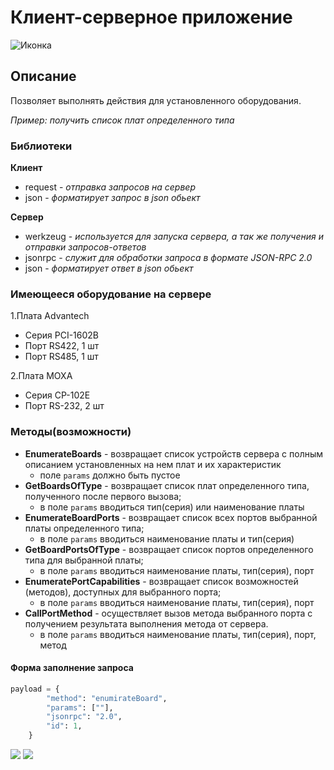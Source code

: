 # Клиент-серверное приложение
![Иконка](https://encrypted-tbn0.gstatic.com/images?q=tbn:ANd9GcSp5Z2C0Jzc6zFpiQuBEcdPc9-LnUTWFqViGg&usqp=CAU)

## Описание
Позволяет выполнять действия для установленного оборудования. 

*Пример: получить список плат определенного типа* 

### Библиотеки
**Клиент**
  * request - *отправка запросов на сервер*
  * json - *форматирует запрос в json обьект*

**Сервер**
  * werkzeug - *используется для запуска сервера, а так же получения и отправки запросов-ответов*
  * jsonrpc - *служит для обработки запроса в формате JSON-RPC 2.0*
  * json - *форматирует ответ в json обьект*

### Имеющееся оборудование на сервере

1.Плата Advantech
  * Серия PCI-1602B
  * Порт RS422, 1 шт
  * Порт RS485, 1 шт

2.Плата MOXA
  * Серия CP-102E
  * Порт RS-232, 2 шт

### Методы(возможности)

*  **EnumerateBoards** - возвращает список устройств сервера с полным описанием установленных на нем плат и их характеристик
     * поле `params` должно быть пустое
* **GetBoardsOfType** - возвращает список плат определенного типа, полученного после первого вызова;
     * в поле `params` вводиться тип(серия) или наименование платы
* **EnumerateBoardPorts** - возвращает список всех портов выбранной платы определенного типа;
     * в поле `params` вводиться наименование платы и тип(серия)
* **GetBoardPortsOfType** - возвращает список портов определенного типа для выбранной платы;
     * в поле `params` вводиться наименование платы, тип(серия), порт
* **EnumeratePortCapabilities** - возвращает список возможностей (методов), доступных для выбранного порта;
     * в поле `params` вводиться наименование платы, тип(серия), порт
* **CallPortMethod** - осуществляет вызов метода выбранного порта с получением результата выполнения метода от сервера.
     * в поле `params` вводиться наименование платы, тип(серия), порт, метод
   
#### Форма заполнение запроса

```Python
payload = {
        "method": "enumirateBoard",
        "params": [""],
        "jsonrpc": "2.0",
        "id": 1,
    }
```

![](https://img.shields.io/pypi/v/werkzeug?color=orange&label=werkzeug-python&style=for-the-badge)
![](https://img.shields.io/pypi/v/jsonrpc?label=JSON-RPC%202.0&style=social)







